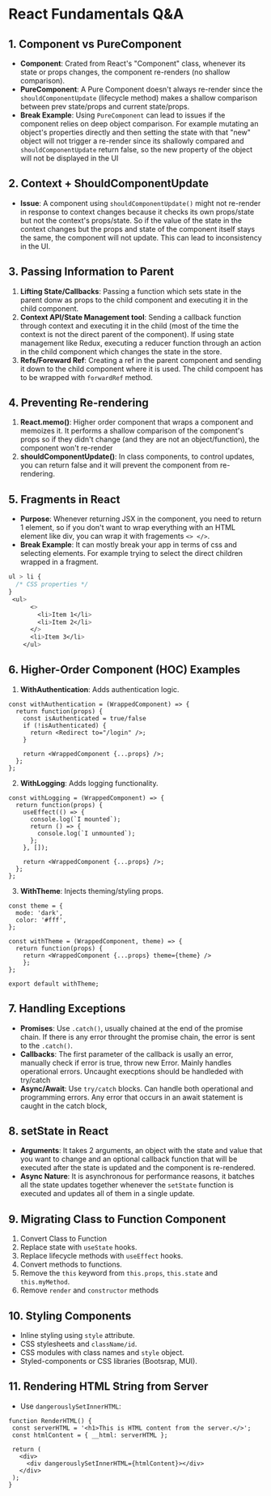 # React Fundamentals Q&A

## 1. Component vs PureComponent

- **Component**: Crated from React's "Component" class, whenever its state or props changes, the component re-renders (no shallow comparison).
- **PureComponent**: A Pure Component doesn't always re-render since the `shouldComponentUpdate` (lifecycle method) makes a shallow comparison between prev state/props and
  current state/props.
- **Break Example**: Using `PureComponent` can lead to issues if the component relies on deep object comparison. For example mutating an object's properties directly
  and then setting the state with that "new" object will not trigger a re-render since its shallowly compared and `shouldComponentUpdate` return false, so the new property of the object will not be displayed in the UI

## 2. Context + ShouldComponentUpdate

- **Issue**: A component using `shouldComponentUpdate()` might not re-render in response to context changes because it checks its own props/state but not the context's props/state. So if the value of the state in the context changes but the props and state of the component itself stays the same, the component will not update. This can lead to inconsistency in the UI.

## 3. Passing Information to Parent

1. **Lifting State/Callbacks**: Passing a function which sets state in the parent donw as props to the child component and executing it in the child component.
2. **Context API/State Management tool**: Sending a callback function through context and executing it in the child (most of the time the context is not the direct parent of the component). If using state management like Redux, executing a reducer function through an action in the child component which changes the state in the store.
3. **Refs/Foreward Ref**: Creating a ref in the parent component and sending it down to the child component where it is used. The child compoent has to be wrapped with `forwardRef` method.

## 4. Preventing Re-rendering

1. **React.memo()**: Higher order component that wraps a component and memoizes it. It performs a shallow comparison of the component's props so if they didn't change (and they are not an object/function), the component won't re-render
2. **shouldComponentUpdate()**: In class components, to control updates, you can return false and it will prevent the component from re-rendering.

## 5. Fragments in React

- **Purpose**: Whenever returning JSX in the component, you need to return 1 element, so if you don't want to wrap everything with an HTML element like div, you can wrap it with fragements `<> </>`.
- **Break Example**: It can mostly break your app in terms of css and selecting elements. For example trying to select the direct children wrapped in a fragment.

```css
ul > li {
  /* CSS properties */
}
 <ul>
      <>
        <li>Item 1</li>
        <li>Item 2</li>
      </>
      <li>Item 3</li>
    </ul>
```

## 6. Higher-Order Component (HOC) Examples

1. **WithAuthentication**: Adds authentication logic.

```
const withAuthentication = (WrappedComponent) => {
  return function(props) {
    const isAuthenticated = true/false
    if (!isAuthenticated) {
      return <Redirect to="/login" />;
    }

    return <WrappedComponent {...props} />;
  };
};
```

2. **WithLogging**: Adds logging functionality.

```
const withLogging = (WrappedComponent) => {
  return function(props) {
    useEffect(() => {
      console.log(`I mounted`);
      return () => {
        console.log(`I unmounted`);
      };
    }, []);

    return <WrappedComponent {...props} />;
  };
};

```

3. **WithTheme**: Injects theming/styling props.

```
const theme = {
  mode: 'dark',
  color: '#fff',
};

const withTheme = (WrappedComponent, theme) => {
  return function(props) {
    return <WrappedComponent {...props} theme={theme} />
    };
};

export default withTheme;

```

## 7. Handling Exceptions

- **Promises**: Use `.catch()`, usually chained at the end of the promise chain. If there is any error throught the promise chain, the error is sent to the `.catch()`.
- **Callbacks**: The first parameter of the callback is usally an error, manually check if error is true, throw new Error. Mainly handles operational errors. Uncaught execptions should be handleded with try/catch
- **Async/Await**: Use `try/catch` blocks. Can handle both operational and programming errors. Any error that occurs in an await statement is caught in the catch block,

## 8. setState in React

- **Arguments**: It takes 2 arguments, an object with the state and value that you want to change and an optional callback function that will be executed after the state is updated and the component is re-rendered.
- **Async Nature**: It is asynchronous for performance reasons, it batches all the state updates together whenever the `setState` function is executed and updates all of them in a single update.

## 9. Migrating Class to Function Component

1. Convert Class to Function
2. Replace state with `useState` hooks.
3. Replace lifecycle methods with `useEffect` hooks.
4. Convert methods to functions.
5. Remove the `this` keyword from `this.props`, `this.state` and `this.myMethod`.
6. Remove `render` and `constructor` methods

## 10. Styling Components

- Inline styling using `style` attribute.
- CSS stylesheets and `className/id`.
- CSS modules with class names and `style` object.
- Styled-components or CSS libraries (Bootsrap, MUI).

## 11. Rendering HTML String from Server

- Use `dangerouslySetInnerHTML`:

```
function RenderHTML() {
 const serverHTML = '<h1>This is HTML content from the server.</>';
 const htmlContent = { __html: serverHTML };

 return (
   <div>
     <div dangerouslySetInnerHTML={htmlContent}></div>
   </div>
 );
}

```
